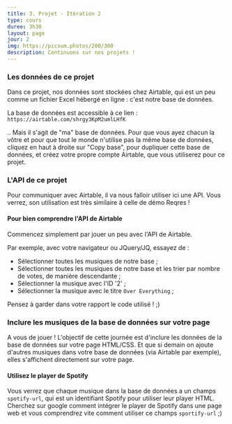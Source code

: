 ```yaml
---
title: 3. Projet - Itération 2
type: cours
duree: 3h30
layout: page
jour: 2
img: https://picsum.photos/200/300
description: Continuons sur nos projets !
---
```


### Les données de ce projet
Dans ce projet, nos données sont stockées chez Airtable, qui est un peu comme un fichier Excel hébergé en ligne : c'est notre base de données.

La base de données est accessible à ce lien :
`https://airtable.com/shrgy3KpM2umlLHfK`

.. Mais il s'agit de "ma" base de données. Pour que vous ayez chacun la vôtre et pour que tout le monde n'utilise pas la même base de données, cliquez en haut à droite sur "Copy base", pour dupliquer cette base de données, et créez votre propre compte Airtable, que vous utiliserez pour ce projet.

### L'API de ce projet
Pour communiquer avec Airtable, il va nous falloir utiliser ici une API. Vous verrez, son utilisation est très similaire à celle de démo Reqres !

#### Pour bien comprendre l'API de Airtable
Commencez simplement par jouer un peu avec l'API de Airtable.

Par exemple, avec votre navigateur ou JQuery/JQ, essayez de :

- Sélectionner toutes les musiques de notre base ;
- Sélectionner toutes les musiques de notre base et les trier par nombre de votes, de manière descendante ;
- Sélectionner la musique avec l'ID '2' ;
- Sélectionner la musique avec le titre `Over Everything` ;

Pensez à garder dans votre rapport le code utilisé ! ;)

### Inclure les musiques de la base de données sur votre page
A vous de jouer ! L'objectif de cette journée est d'inclure les données de la base de données sur votre page HTML/CSS. Et que si demain on ajoute d'autres musiques dans votre base de données (via Airtable par exemple), elles s'affichent directement sur votre page.

#### Utilisez le player de Spotify
Vous verrez que chaque musique dans la base de données a un champs `spotify-url`, qui est un identifiant Spotify pour utiliser leur player HTML. Cherchez sur google comment intégrer le player de Spotify dans une page web et vous comprendrez vite comment utiliser ce champs `sportify-url` ;)
